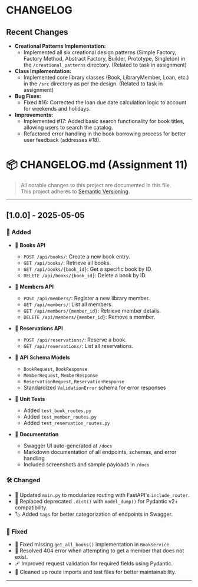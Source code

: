 # CHANGELOG

## Recent Changes

* **Creational Patterns Implementation:**
    * Implemented all six creational design patterns (Simple Factory, Factory Method, Abstract Factory, Builder, Prototype, Singleton) in the `/creational_patterns` directory. (Related to task in assignment)
* **Class Implementation:**
    * Implemented core library classes (Book, LibraryMember, Loan, etc.) in the `/src` directory as per the design. (Related to task in assignment)
* **Bug Fixes:**
    * Fixed #16: Corrected the loan due date calculation logic to account for weekends and holidays.
* **Improvements:**
    * Implemented #17: Added basic search functionality for book titles, allowing users to search the catalog.
    * Refactored error handling in the book borrowing process for better user feedback (addresses #18).
 

# 📦 CHANGELOG.md (Assignment 11)

> All notable changes to this project are documented in this file.  
> This project adheres to [Semantic Versioning](https://semver.org/).

---

## [1.0.0] - 2025-05-05

### 🚀 Added

- 📘 **Books API**
  - `POST /api/books/`: Create a new book entry.
  - `GET /api/books/`: Retrieve all books.
  - `GET /api/books/{book_id}`: Get a specific book by ID.
  - `DELETE /api/books/{book_id}`: Delete a book by ID.

- 👤 **Members API**
  - `POST /api/members/`: Register a new library member.
  - `GET /api/members/`: List all members.
  - `GET /api/members/{member_id}`: Retrieve member details.
  - `DELETE /api/members/{member_id}`: Remove a member.

- 📅 **Reservations API**
  - `POST /api/reservations/`: Reserve a book.
  - `GET /api/reservations/`: List all reservations.

- 📑 **API Schema Models**
  - `BookRequest`, `BookResponse`
  - `MemberRequest`, `MemberResponse`
  - `ReservationRequest`, `ReservationResponse`
  - Standardized `ValidationError` schema for error responses

- 🧪 **Unit Tests**
  - Added `test_book_routes.py`
  - Added `test_member_routes.py`
  - Added `test_reservation_routes.py`

- 🧾 **Documentation**
  - Swagger UI auto-generated at `/docs`
  - Markdown documentation of all endpoints, schemas, and error handling
  - Included screenshots and sample payloads in `/docs`

### 🛠️ Changed

- 🔧 Updated `main.py` to modularize routing with FastAPI's `include_router`.
- 🧼 Replaced deprecated `.dict()` with `model_dump()` for Pydantic v2+ compatibility.
- 🏷️ Added `tags` for better categorization of endpoints in Swagger.

### 🐞 Fixed

- 🛑 Fixed missing `get_all_books()` implementation in `BookService`.
- 🧱 Resolved 404 error when attempting to get a member that does not exist.
- 🩹 Improved request validation for required fields using Pydantic.
- 🧹 Cleaned up route imports and test files for better maintainability.

---


